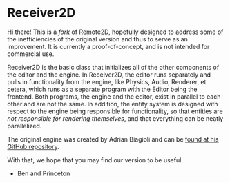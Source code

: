 Receiver2D
========
Hi there! This is a _fork_ of Remote2D, hopefully designed
to address some of the inefficiencies of the original version
and thus to serve as an improvement. It is currently a 
proof-of-concept, and is not intended for commercial use.


Receiver2D is the basic class that initializes all of the other
components of the editor and the engine.
In Receiver2D, the editor runs separately and pulls in 
functionality from the engine, like Physics, Audio, Renderer, et cetera, which
runs as a separate program with the Editor being the frontend. Both programs, 
the engine and the editor, exist in parallel to each other and are not the same.
In addition, the entity system is designed with respect to the engine being 
responsible for functionality, so that entities
are _not responsible for rendering themselves_, and that everything can be
neatly parallelized.


The original engine was created by Adrian Biagioli and can
be [found at his GitHub repository](https://github.com/Flafla2/Remote2D-Engine).

With that, we hope that you may find our version to be 
useful.
* Ben and Princeton
